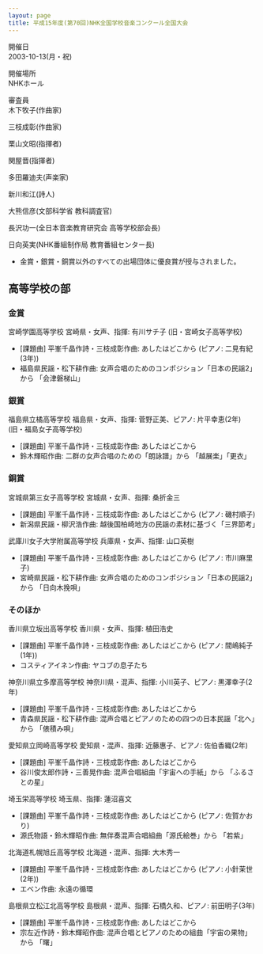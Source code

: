 ```yaml
---
layout: page
title: 平成15年度(第70回)NHK全国学校音楽コンクール全国大会
---
```

開催日  
2003-10-13(月・祝)

開催場所  
NHKホール

審査員  
木下牧子(作曲家)

三枝成彰(作曲家)

栗山文昭(指揮者)

関屋晋(指揮者)

多田羅迪夫(声楽家)

新川和江(詩人)

大熊信彦(文部科学省 教科調査官)

長沢功一(全日本音楽教育研究会 高等学校部会長)

日向英実(NHK番組制作局 教育番組センター長)

-   金賞・銀賞・銅賞以外のすべての出場団体に優良賞が授与されました。

高等学校の部
------------

### 金賞

<span class="choir-name">宮崎学園高等学校</span>
宮崎県・女声、指揮: 有川サチ子 (旧・宮崎女子高等学校)
-   \[課題曲\] 平峯千晶作詩・三枝成彰作曲: あしたはどこから (ピアノ: 二見有紀(3年))
-   福島県民謡・松下耕作曲: 女声合唱のためのコンポジション「日本の民謡2」から 「会津磐梯山」

### 銀賞

<span class="choir-name">福島県立橘高等学校</span>
福島県・女声、指揮: 菅野正美、ピアノ: 片平幸恵(2年) (旧・福島女子高等学校)
-   \[課題曲\] 平峯千晶作詩・三枝成彰作曲: あしたはどこから
-   鈴木輝昭作曲: 二群の女声合唱のための「朗詠譜」から 「越展楽」「更衣」

### 銅賞

<span class="choir-name">宮城県第三女子高等学校</span>
宮城県・女声、指揮: 桑折金三
-   \[課題曲\] 平峯千晶作詩・三枝成彰作曲: あしたはどこから (ピアノ: 磯村順子)
-   新潟県民謡・柳沢浩作曲: 越後国柏崎地方の民謡の素材に基づく「三界節考」

<span class="choir-name">武庫川女子大学附属高等学校</span>
兵庫県・女声、指揮: 山口英樹
-   \[課題曲\] 平峯千晶作詩・三枝成彰作曲: あしたはどこから (ピアノ: 市川麻里子)
-   宮崎県民謡・松下耕作曲: 女声合唱のためのコンポジション「日本の民謡2」から 「日向木挽唄」

### そのほか

<span class="choir-name">香川県立坂出高等学校</span>
香川県・女声、指揮: 植田浩史
-   \[課題曲\] 平峯千晶作詩・三枝成彰作曲: あしたはどこから (ピアノ: 間嶋純子(1年))
-   コスティアイネン作曲: ヤコブの息子たち

<span class="choir-name">神奈川県立多摩高等学校</span>
神奈川県・混声、指揮: 小川英子、ピアノ: 黒澤幸子(2年)
-   \[課題曲\] 平峯千晶作詩・三枝成彰作曲: あしたはどこから
-   青森県民謡・松下耕作曲: 混声合唱とピアノのための四つの日本民謡「北へ」から 「俵積み唄」

<span class="choir-name">愛知県立岡崎高等学校</span>
愛知県・混声、指揮: 近藤惠子、ピアノ: 佐伯香織(2年)
-   \[課題曲\] 平峯千晶作詩・三枝成彰作曲: あしたはどこから
-   谷川俊太郎作詩・三善晃作曲: 混声合唱組曲「宇宙への手紙」から 「ふるさとの星」

<span class="choir-name">埼玉栄高等学校</span>
埼玉県、指揮: 蓮沼喜文
-   \[課題曲\] 平峯千晶作詩・三枝成彰作曲: あしたはどこから (ピアノ: 佐賀かおり)
-   源氏物語・鈴木輝昭作曲: 無伴奏混声合唱組曲「源氏絵巻」から 「若紫」

<span class="choir-name">北海道札幌旭丘高等学校</span>
北海道・混声、指揮: 大木秀一
-   \[課題曲\] 平峯千晶作詩・三枝成彰作曲: あしたはどこから (ピアノ: 小針茉世(2年))
-   エベン作曲: 永遠の循環

<span class="choir-name">島根県立松江北高等学校</span>
島根県・混声、指揮: 石橋久和、ピアノ: 前田明子(3年)
-   \[課題曲\] 平峯千晶作詩・三枝成彰作曲: あしたはどこから
-   宗左近作詩・鈴木輝昭作曲: 混声合唱とピアノのための組曲「宇宙の果物」から 「曙」
